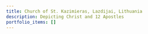 ```yaml
---
title: Church of St. Kazimieras, Lazdijai, Lithuania
description: D﻿epicting Christ and 12 Apostles
portfolio_items: []
---
```


